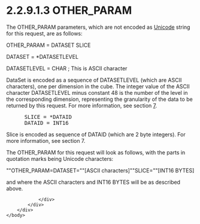 <html dir="LTR" xmlns:mshelp="http://msdn.microsoft.com/mshelp" xmlns:ddue="http://ddue.schemas.microsoft.com/authoring/2003/5" xmlns:xlink="http://www.w3.org/1999/xlink" xmlns:tool="http://www.microsoft.com/tooltip">
    <head>
        <meta http-equiv="Content-Type" content="text/html; CHARSET=utf-8"></meta>
        <meta name="save" content="history"></meta>
        <title>2.2.9.1.3 OTHER_PARAM</title>
        <xml>
            <mshelp:toctitle title="2.2.9.1.3 OTHER_PARAM"></mshelp:toctitle>
            <mshelp:rltitle title="[MS-SSAS8]: OTHER_PARAM"></mshelp:rltitle>
            <mshelp:keyword index="A" term="95a2877a-2a3a-4514-b375-bcd3941cf36f"></mshelp:keyword>
            <mshelp:attr name="DCSext.ContentType" value="open specification"></mshelp:attr>
            <mshelp:attr name="AssetID" value="95a2877a-2a3a-4514-b375-bcd3941cf36f"></mshelp:attr>
            <mshelp:attr name="TopicType" value="kbRef"></mshelp:attr>
            <mshelp:attr name="DCSext.Title" value="[MS-SSAS8]: OTHER_PARAM" />
        </xml>
    </head>
    <body>
        <div id="header">
            <h1 class="heading">2.2.9.1.3 OTHER_PARAM</h1>
        </div>
        <div id="mainSection">
            <div id="mainBody">
                <div id="allHistory" class="saveHistory"></div>
                <div id="sectionSection0" class="section" name="collapseableSection">
                    

<p>The OTHER_PARAM parameters, which are not encoded as <a href="c527450b-f5bd-424b-8c98-ba6365288f35.md#gt_c305d0ab-8b94-461a-bd76-13b40cb8c4d8">Unicode</a> string for this request,
are as follows:</p>

<p>OTHER_PARAM = DATASET SLICE</p>

<p>DATASET = *DATASETLEVEL</p>

<p>DATASETLEVEL = CHAR ; This is ASCII character</p>

<p>DataSet is encoded as a sequence of DATASETLEVEL (which are
ASCII characters), one per dimension in the cube. The integer value of the
ASCII character DATASETLEVEL minus constant 48 is the number of the level in
the corresponding dimension, representing the granularity of the data to be
returned by this request. For more information, see section <a href="d7582073-3671-4ed8-a296-b5638dc7bff7.md">7</a>.</p>

<dl>
<dd>
<div><pre> SLICE = *DATAID
 DATAID = INT16
</pre></div>
</dd></dl>

<p>Slice is encoded as sequence of DATAID (which are 2 byte
integers). For more information, see section 7.</p>

<p>The OTHER_PARAM for this request will look as follows, with
the parts in quotation marks being Unicode characters:</p>

<p>&quot;&quot;OTHER_PARAM=DATASET=&quot;&quot;[ASCII
characters]&quot;&quot;SLICE=&quot;&quot;[INT16 BYTES]</p>

<p>and where the ASCII characters and INT16 BYTES will be as
described above.</p>


                </div>
            </div>
        </div>
    </body>
</html>